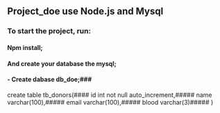 ## Project_doe use Node.js and Mysql

### To start the project, run:
#### Npm install;
#### And create your database the mysql;
#### - Create dabase db_doe;###
create table tb_donors(####
id int not null auto_increment,#####
name varchar(100),#####
email varchar(100),#####
blood varchar(3)#####
)
